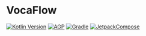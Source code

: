 # VocaFlow

[![Kotlin Version](https://img.shields.io/badge/Kotlin-1.8.20-blue.svg)](https://kotlinlang.org)
[![AGP](https://img.shields.io/badge/AGP-7.4.2-blue?style=flat)](https://developer.android.com/studio/releases/gradle-plugin)
[![Gradle](https://img.shields.io/badge/Gradle-7.5.1-blue?style=flat)](https://gradle.org)
[![JetpackCompose](https://img.shields.io/badge/JetpackCompose-1.4.1-blue?style=flat)](https://gradle.org)